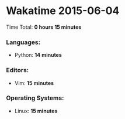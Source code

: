 # Wakatime 2015-06-04

Time Total: **0 hours 15 minutes**

### Languages:
- Python: **14 minutes** 

### Editors:
- Vim: **15 minutes** 

### Operating Systems:
- Linux: **15 minutes** 

